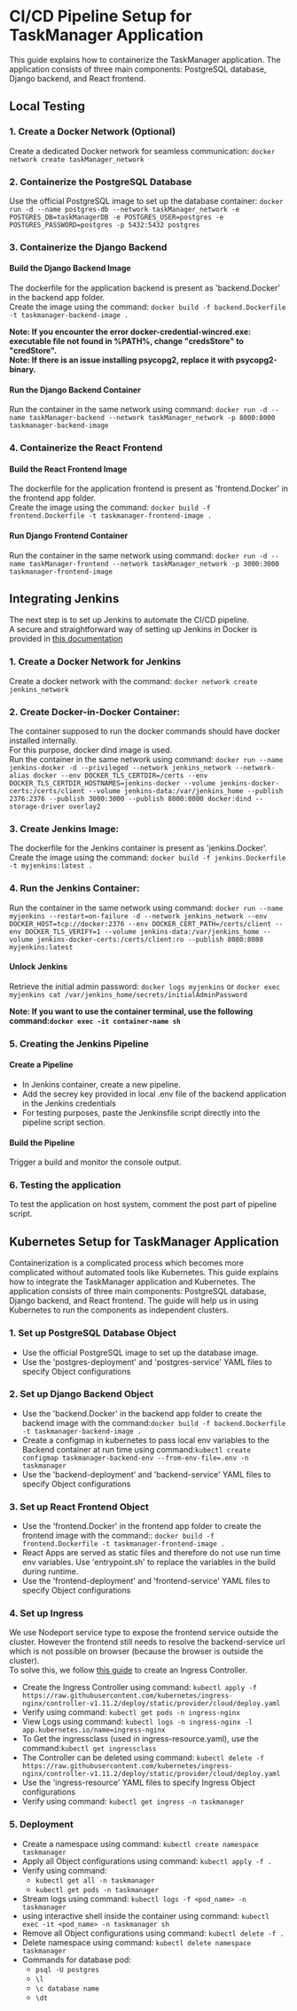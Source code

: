 # CI/CD Pipeline Setup for TaskManager Application
This guide explains how to containerize the TaskManager application. The application consists of three main components: PostgreSQL database, Django backend, and React frontend.

## Local Testing

### 1. Create a Docker Network (Optional)
Create a dedicated Docker network for seamless communication: `docker network create taskManager_network`

### 2. Containerize the PostgreSQL Database
Use the official PostgreSQL image to set up the database container: `docker run -d --name postgres-db --network taskManager_network -e POSTGRES_DB=taskManagerDB -e POSTGRES_USER=postgres -e POSTGRES_PASSWORD=postgres -p 5432:5432 postgres`

### 3. Containerize the Django Backend

#### Build the Django Backend Image
The dockerfile for the application backend is present as 'backend.Docker' in the backend app folder.<br>
Create the image using the command: `docker build -f backend.Dockerfile -t taskmanager-backend-image .`<br>

<b> Note: If you encounter the error docker-credential-wincred.exe: executable file not found in %PATH%, change "credsStore" to "credStore".<br></b>
<b> Note: If there is an issue installing psycopg2, replace it with psycopg2-binary.<br></b>

#### Run the Django Backend Container
Run the container in the same network using command: `docker run -d --name taskManager-backend --network taskManager_network -p 8000:8000 taskmanager-backend-image`

### 4. Containerize the React Frontend

#### Build the React Frontend Image
The dockerfile for the application frontend is present as 'frontend.Docker' in the frontend app folder.<br>
Create the image using the command: `docker build -f frontend.Dockerfile -t taskmanager-frontend-image .`<br>

#### Run Django Frontend Container
Run the container in the same network using command: `docker run -d --name taskManager-frontend --network taskManager_network -p 3000:3000 taskmanager-frontend-image`

## Integrating Jenkins
The next step is to set up Jenkins to automate the CI/CD pipeline.<br>
A secure and straightforward way of setting up Jenkins in Docker is provided in [this documentation](https://www.jenkins.io/doc/book/installing/docker/)

### 1. Create a Docker Network for Jenkins
Create a docker network with the command: `docker network create jenkins_network`

### 2. Create Docker-in-Docker Container:
The container supposed to run the docker commands should have docker installed internally. <br>
For this purpose, docker dind image is used.<br>
Run the container in the same network using command: `docker run --name jenkins-docker -d --privileged --network jenkins_network --network-alias docker --env DOCKER_TLS_CERTDIR=/certs --env DOCKER_TLS_CERTDIR_HOSTNAMES=jenkins-docker --volume jenkins-docker-certs:/certs/client --volume jenkins-data:/var/jenkins_home --publish 2376:2376 --publish 3000:3000 --publish 8000:8000 docker:dind --storage-driver overlay2`

### 3. Create Jenkins Image:
The dockerfile for the Jenkins container is present as 'jenkins.Docker'.<br>
Create the image using the command: `docker build -f jenkins.Dockerfile -t myjenkins:latest .`<br>

### 4. Run the Jenkins Container:
Run the container in the same network using command: `docker run --name myjenkins --restart=on-failure -d --network jenkins_network --env DOCKER_HOST=tcp://docker:2376 --env DOCKER_CERT_PATH=/certs/client --env DOCKER_TLS_VERIFY=1 --volume jenkins-data:/var/jenkins_home --volume jenkins-docker-certs:/certs/client:ro --publish 8080:8080 myjenkins:latest`

#### Unlock Jenkins
Retrieve the initial admin password: `docker logs myjenkins`
or
`docker exec myjenkins cat /var/jenkins_home/secrets/initialAdminPassword`

<b> Note: If you want to use the container terminal, use the following command:`docker exec -it container-name sh`<br></b>

### 5. Creating the Jenkins Pipeline

#### Create a Pipeline
- In Jenkins container, create a new pipeline.
- Add the secrey key provided in local .env file of the backend application in the Jenkins credentials
- For testing purposes, paste the Jenkinsfile script directly into the pipeline script section.

#### Build the Pipeline
Trigger a build and monitor the console output.

### 6. Testing the application
To test the application on host system, comment the post part of pipeline script.

## Kubernetes Setup for TaskManager Application
Containerization is a complicated process which becomes more complicated without automated tools like Kubernetes. This guide explains how to integrate the TaskManager application and Kubernetes. The application consists of three main components: PostgreSQL database, Django backend, and React frontend. The guide will help us in using Kubernetes to run the components as independent clusters. <br>

### 1. Set up PostgreSQL Database Object
- Use the official PostgreSQL image to set up the database image.
- Use the 'postgres-deployment' and 'postgres-service' YAML files to specify Object configurations

### 2. Set up Django Backend Object
- Use the 'backend.Docker' in the backend app folder to create the backend image with the command:`docker build -f backend.Dockerfile -t taskmanager-backend-image .`
- Create a configmap in kubernetes to pass local env variables to the Backend container at run time using command:`kubectl create configmap taskmanager-backend-env --from-env-file=.env -n taskmanager`
- Use the 'backend-deployment' and 'backend-service' YAML files to specify Object configurations

### 3. Set up React Frontend Object
- Use the 'frontend.Docker' in the frontend app folder to create the frontend image with the command:: `docker build -f frontend.Dockerfile -t taskmanager-frontend-image .`<br>
- React Apps are served as static files and therefore do not use run time env variables. Use 'entrypoint.sh' to replace the variables in the build during runtime.
- Use the 'frontend-deployment' and 'frontend-service' YAML files to specify Object configurations

### 4. Set up Ingress
We use Nodeport service type to expose the frontend service outside the cluster. However the frontend still needs to resolve the backend-service url which is not possible on browser (because the browser is outside the cluster).<br>
To solve this, we follow [this guide](https://kubernetes.github.io/ingress-nginx/deploy/) to create an Ingress Controller. <br>
- Create the Ingress Controller using command: `kubectl apply -f https://raw.githubusercontent.com/kubernetes/ingress-nginx/controller-v1.11.2/deploy/static/provider/cloud/deploy.yaml`
- Verify using command: `kubectl get pods -n ingress-nginx`
- View Logs using command: `kubectl logs -n ingress-nginx -l app.kubernetes.io/name=ingress-nginx`
- To Get the ingressclass (used in ingress-resource.yaml), use the command:`kubectl get ingressclass`
- The Controller can be deleted using command: `kubectl delete -f https://raw.githubusercontent.com/kubernetes/ingress-nginx/controller-v1.11.2/deploy/static/provider/cloud/deploy.yaml`
- Use the 'ingress-resource' YAML files to specify Ingress Object configurations
- Verify using command: `kubectl get ingress -n taskmanager`

### 5. Deployment
- Create a namespace using command: `kubectl create namespace taskmanager`
- Apply all Object configurations using command: `kubectl apply -f .`
- Verify using command: 
    - `kubectl get all -n taskmanager`
    - `kubectl get pods -n taskmanager`
- Stream logs using command: `kubectl logs -f <pod_name> -n taskmanager`
- using interactive shell inside the container using command: `kubectl exec -it <pod_name> -n taskmanager sh`
- Remove all Object configurations using command: `kubectl delete -f .`
- Delete namespace using command: `kubectl delete namespace taskmanager`
- Commands for database pod:
    - `psql -U postgres`
    - `\l`
    - `\c database name`
    - `\dt`